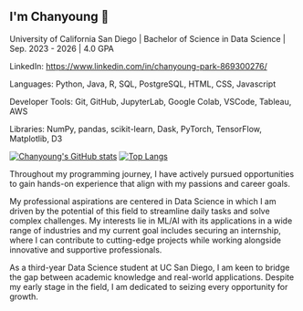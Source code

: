## I'm Chanyoung 👋

University of California San Diego | Bachelor of Science in Data Science | Sep. 2023 - 2026 | 4.0 GPA

LinkedIn: https://www.linkedin.com/in/chanyoung-park-869300276/

Languages: Python, Java, R, SQL, PostgreSQL, HTML, CSS, Javascript

Developer Tools: Git, GitHub, JupyterLab, Google Colab, VSCode, Tableau, AWS

Libraries: NumPy, pandas, scikit-learn, Dask, PyTorch, TensorFlow, Matplotlib, D3

[![Chanyoung's GitHub stats](https://github-readme-stats.vercel.app/api?username=ChanyoungPark07&show_icons=true)](https://github.com/ChanyoungPark07/github-readme-stats) [![Top Langs](https://github-readme-stats.vercel.app/api/top-langs/?username=ChanyoungPark07&layout=donut&hide=Jupyter+Notebook)](https://github.com/ChanyoungPark07/github-readme-stats)

Throughout my programming journey, I have actively pursued opportunities to gain hands-on experience that align with my passions and career goals.

My professional aspirations are centered in Data Science in which I am driven by the potential of this field to streamline daily tasks and solve complex challenges. My interests lie in ML/AI with its applications in a wide range of industries and my current goal includes securing an internship, where I can contribute to cutting-edge projects while working alongside innovative and supportive professionals.

As a third-year Data Science student at UC San Diego, I am keen to bridge the gap between academic knowledge and real-world applications. Despite my early stage in the field, I am dedicated to seizing every opportunity for growth.
